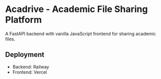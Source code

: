 # Acadrive - Academic File Sharing Platform

A FastAPI backend with vanilla JavaScript frontend for sharing academic files.

## Deployment
- Backend: Railway
- Frontend: Vercel